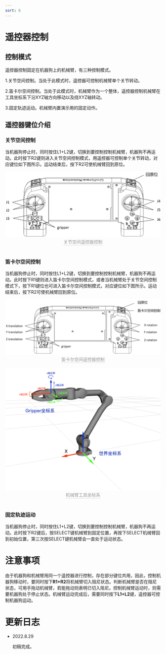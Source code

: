 ```yaml
---
sort: 6
---
```


# 遥控器控制

## 控制模式

遥控器控制固定在机器狗上的机械臂，有三种控制模式。

1.关节空间控制。当处于此模式时，遥控器可控制机械臂单个关节转动。

2.笛卡尔空间控制。当处于此模式时，机械臂作为一个整体，遥控器控制机械臂在工具坐标系下沿XYZ轴方向移动以及绕XYZ轴转动。

3.固定轨迹运动。机械臂内置演示用的固定动作。

## 遥控器键位介绍

### 关节空间控制

当机器狗停止时，同时按住L1+L2键，切换到要控制控制机械臂，机器狗不再运动。此时按下R2键则进入关节空间控制模式，用遥控器可控制单个关节转动，对应键位如下图所示。运动结束后，按下R2可使机械臂回到原位。

<center>
<img src="../img/remote_joint control.png" style="zoom:100%" alt=" 图片不见了。。。 "/>
<br>
<div style="color:orange; border-bottom: 0.1px solid #d9d9d9;
display: inline-block;
color: #999;
padding: 1px;">关节空间遥控器控制</div>
</center>
<br>

### 笛卡尔空间控制

当机器狗停止时，同时按住L1+L2键，切换到要控制控制机械臂，机器狗不再运动。此时按下R1键则进入笛卡尔空间控制模式，或者当机械臂处于关节空间控制模式下，按下R1键位也可进入笛卡尔空间控制模式，对应键位如下图所示。运动结束后，按下R2可使机械臂回到原位。

<center>
<img src="../img/remote_cartesian control.png" style="zoom:100%" alt=" 图片不见了。。。 "/>
<br>
<div style="color:orange; border-bottom: 0.1px solid #d9d9d9;
display: inline-block;
color: #999;
padding: 1px;">笛卡尔空间遥控器控制</div>
</center>
<br>

<center>
<img src="../img/catesian_example.png" style="zoom:100%" alt=" 图片不见了。。。 "/>
<br>
<div style="color:orange; border-bottom: 0.1px solid #d9d9d9;
display: inline-block;
color: #999;
padding: 1px;">机械臂工具坐标系</div>
</center>
<br>

### 固定轨迹运动

当机器狗停止时，同时按住L1+L2键，切换到要控制控制机械臂，机器狗不再运动。此时按下R2键后，按SELECT键机械臂到固定位置，再按下SELECT机械臂回到初始位置，第三次按SELECT键机械臂会一直处于运动状态。

# 注意事项

由于机器狗和机械臂用同一个遥控器进行控制，存在部分键位共用，因此，控制机器狗移动时，要同时按下**R1+R2**将机械臂切入阻尼状态。判断机械臂是否在阻尼状态，可用手拖动机械臂，若能拖动则表明已切入阻尼。控制机械臂运动时，则需要机器狗处于停止状态。机械臂运动完成后，需要同时按下**L1+L2**键，遥控器可控制机器狗运动。

# 更新日志

+ 2022.8.29

    初稿完成。
    

